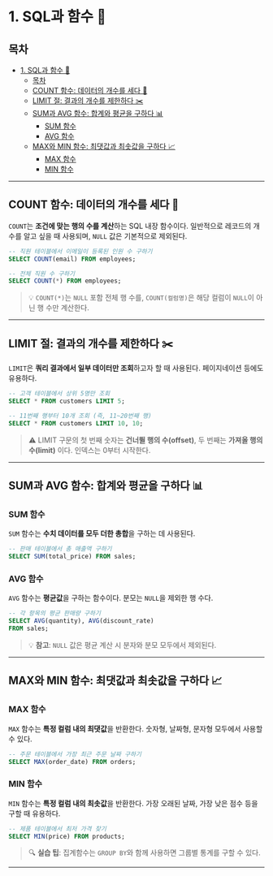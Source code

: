# 1. SQL과 함수 🧮

## 목차
- [1. SQL과 함수 🧮](#1-sql과-함수-)
  - [목차](#목차)
  - [COUNT 함수: 데이터의 개수를 세다 🔢](#count-함수-데이터의-개수를-세다-)
  - [LIMIT 절: 결과의 개수를 제한하다 ✂️](#limit-절-결과의-개수를-제한하다-️)
  - [SUM과 AVG 함수: 합계와 평균을 구하다 📊](#sum과-avg-함수-합계와-평균을-구하다-)
    - [SUM 함수](#sum-함수)
    - [AVG 함수](#avg-함수)
  - [MAX와 MIN 함수: 최댓값과 최솟값을 구하다 📈](#max와-min-함수-최댓값과-최솟값을-구하다-)
    - [MAX 함수](#max-함수)
    - [MIN 함수](#min-함수)

---

## COUNT 함수: 데이터의 개수를 세다 🔢

`COUNT`는 **조건에 맞는 행의 수를 계산**하는 SQL 내장 함수이다. 일반적으로 레코드의 개수를 알고 싶을 때 사용되며, `NULL` 값은 기본적으로 제외된다.

```sql
-- 직원 테이블에서 이메일이 등록된 인원 수 구하기
SELECT COUNT(email) FROM employees;

-- 전체 직원 수 구하기
SELECT COUNT(*) FROM employees;
```

> 💡 `COUNT(*)`는 `NULL` 포함 전체 행 수를, `COUNT(컬럼명)`은 해당 컬럼이 `NULL`이 아닌 행 수만 계산한다.

---

## LIMIT 절: 결과의 개수를 제한하다 ✂️

`LIMIT`은 **쿼리 결과에서 일부 데이터만 조회**하고자 할 때 사용된다. 페이지네이션 등에도 유용하다.

```sql
-- 고객 테이블에서 상위 5명만 조회
SELECT * FROM customers LIMIT 5;

-- 11번째 행부터 10개 조회 (즉, 11~20번째 행)
SELECT * FROM customers LIMIT 10, 10;
```

> ⚠️ LIMIT 구문의 첫 번째 숫자는 **건너뛸 행의 수(offset)**, 두 번째는 **가져올 행의 수(limit)** 이다. 인덱스는 0부터 시작한다.

---

## SUM과 AVG 함수: 합계와 평균을 구하다 📊

### SUM 함수

`SUM` 함수는 **수치 데이터를 모두 더한 총합**을 구하는 데 사용된다.

```sql
-- 판매 테이블에서 총 매출액 구하기
SELECT SUM(total_price) FROM sales;
```

### AVG 함수

`AVG` 함수는 **평균값**을 구하는 함수이다. 분모는 `NULL`을 제외한 행 수다.

```sql
-- 각 항목의 평균 판매량 구하기
SELECT AVG(quantity), AVG(discount_rate)
FROM sales;
```

> 💡 **참고**: `NULL` 값은 평균 계산 시 분자와 분모 모두에서 제외된다.

---

## MAX와 MIN 함수: 최댓값과 최솟값을 구하다 📈

### MAX 함수

`MAX` 함수는 **특정 컬럼 내의 최댓값**을 반환한다. 숫자형, 날짜형, 문자형 모두에서 사용할 수 있다.

```sql
-- 주문 테이블에서 가장 최근 주문 날짜 구하기
SELECT MAX(order_date) FROM orders;
```

### MIN 함수

`MIN` 함수는 **특정 컬럼 내의 최솟값**을 반환한다. 가장 오래된 날짜, 가장 낮은 점수 등을 구할 때 유용하다.

```sql
-- 제품 테이블에서 최저 가격 찾기
SELECT MIN(price) FROM products;
```

> 🔍 **실습 팁**: 집계함수는 `GROUP BY`와 함께 사용하면 그룹별 통계를 구할 수 있다.

---
